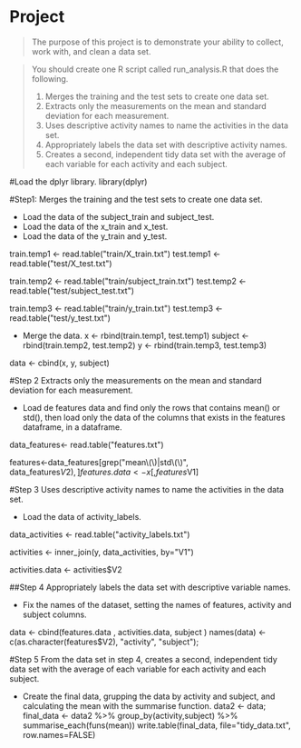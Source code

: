 Project 
=====================================


> The purpose of this project is to demonstrate your ability to collect, work with, and clean a data set. 
> 

> You should create one R script called run_analysis.R that does the following. 
> 
> 1. Merges the training and the test sets to create one data set.
> 2. Extracts only the measurements on the mean and standard deviation for each measurement.
> 3. Uses descriptive activity names to name the activities in the data set.
> 4. Appropriately labels the data set with descriptive activity names.
> 5. Creates a second, independent tidy data set with the average of each variable for each activity and each subject. 

#Load the dplyr library.
library(dplyr)

#Step1: Merges the training and the test sets to create one data set.

* Load the data of the subject_train and subject_test. 
* Load the data of the x_train and x_test. 
* Load the data of the y_train and y_test.

train.temp1 <- read.table("train/X_train.txt")
test.temp1 <- read.table("test/X_test.txt")

train.temp2 <- read.table("train/subject_train.txt")
test.temp2 <- read.table("test/subject_test.txt")

train.temp3 <- read.table("train/y_train.txt")
test.temp3 <- read.table("test/y_test.txt")


* Merge the data.
x <- rbind(train.temp1, test.temp1)
subject <- rbind(train.temp2, test.temp2)
y <- rbind(train.temp3, test.temp3)

data <- cbind(x, y, subject)

#Step 2 Extracts only the measurements on the mean and standard deviation for each measurement.

* Load de features data  and find only the rows that contains mean() or std(), then load only the data of the columns that exists in the features dataframe, in a dataframe.

data_features<- read.table("features.txt")

features<-data_features[grep("mean\\(\\)|std\\(\\)", data_features$V2),]
features.data <- x[,features$V1]

#Step 3 Uses descriptive activity names to name the activities in the data set.

* Load the data of activity_labels.

data_activities <- read.table("activity_labels.txt")
 
activities <- inner_join(y, data_activities, by="V1")

activities.data <- activities$V2

##Step 4 Appropriately labels the data set with descriptive variable names. 

* Fix the names of the dataset, setting the names of features, activity and subject columns.

data <- cbind(features.data , activities.data, subject )
names(data) <- c(as.character(features$V2), "activity", "subject");

#Step 5 From the data set in step 4, creates a second, independent tidy data set with the average of each variable for each activity and each subject.

* Create the final data, grupping the data by activity and subject, and calculating the mean with the summarise function.
data2 <- data;
final_data <- data2 %>% group_by(activity,subject) %>% summarise_each(funs(mean))
write.table(final_data, file="tidy_data.txt", row.names=FALSE) 